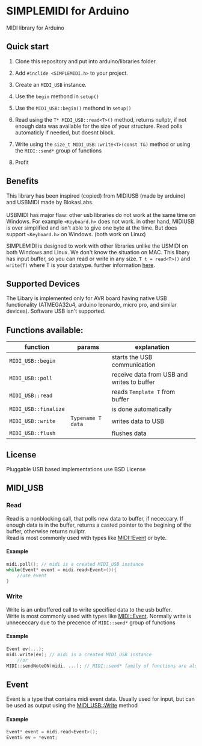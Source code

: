 # SIMPLEMIDI for Arduino

MIDI library for Arduino

## Quick start

1. Clone this repository and put into arduino/libraries folder.

2. Add ```#inclide <SIMPLEMIDI.h>``` to your project.

3. Create an ``MIDI_USB`` instance.

4. Use the ``begin`` methond in ``setup()``

4. Use the ``MIDI_USB::begin()`` methond in ``setup()``

5. Read using the ` T* MIDI_USB::read<T>() ` method, returns nullptr, if not enough data was available for the size of your structure. Read polls automaticly if needed, but doesnt block.

6. Write using the `size_t MIDI_USB::write<T>(const T&)` method or using the `MIDI::send*` group of functions

7. Profit

## Benefits
This library has been inspired (copied) from MIDIUSB (made by arduino) and USBMIDI made by BlokasLabs. 
<br>
<br>
USBMIDI has major flaw: other usb libraries do not work at the same time on Windows. For example ``<Keyboard.h>`` does not work. in other hand, MIDIUSB is over simplified and isn't able to give one byte at the time. But does support ``<Keyboard.h>`` on Windows. (both work on Linux)

SIMPLEMIDI is designed to work with other libraries unlike the USMIDI on both Windows and Linux. We don't know the situation on MAC. This libary has input buffer, so you can read or write in any size. ``T t = read<T>()`` and ``write(T)`` where T is your datatype. further information [here](#midi_usb).


## Supported Devices
The Libary is implemented only for AVR board having native USB functionality (ATMEGA32u4, arduino leonardo, micro pro, and similar devices). Software USB isn't supported.

## Functions available:
|function|params|explanation|
|--|--|--|
|``MIDI_USB::begin``||starts the USB communication|
|``MIDI_USB::poll``||receive data from USB and writes to buffer|
|``MIDI_USB::read``||reads ``Template T`` from buffer|
|``MIDI_USB::finalize``||is done automatically|
|``MIDI_USB::write``|``Typename T data``|writes data to USB|
|``MIDI_USB::flush``||flushes data|


## License
Pluggable USB based implementations use BSD License

## MIDI_USB

### Read
Read is a nonblocking call, that polls new data to buffer, if nececcary. If enough data is in the buffer, returns a casted pointer to the begining of the buffer, otherwise returns nullptr.
<br>
Read is most commonly used with types like [MIDI::Event](#event) or byte.

#### Example
```c++
midi.poll(); // midi is a created MIDI_USB instance
while(Event* event = midi.read<Event>()){
    //use event
}
```


### Write
Write is an unbuffered call to write specified data to the usb buffer. 
<br>
Write is most commonly used with types like [MIDI::Event](#event). Normally write is unnececcary due to the precence of `MIDI::send*` group of functions

#### Example
```c++
Event ev(...); 
midi.write(ev); // midi is a created MIDI_USB instance
    //or
MIDI::sendNoteON(midi, ...); // MIDI::send* family of functions are also a great way of sending midi data
```
## Event

Event is a type that contains midi event data. Usually used for input, but can be used as output using the [MIDI_USB::Write](#write) method

#### Example

```c++
Event* event = midi.read<Event>();
Event& ev = *event;
```
